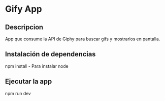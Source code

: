 # Gify App
## Descripcion
App que consume la API de Giphy para buscar gifs y mostrarlos en pantalla.

## Instalación de dependencias
npm install - Para instalar node

## Ejecutar la app
npm run dev

